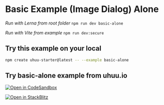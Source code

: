 # Basic Example (Image Dialog) Alone

*Run with Lerna from root folder*
`npm run dev basic-alone`

*Run with Vite from example*
`npm run dev:secure`

## Try this example on your local

```bash
npm create uhuu-starter@latest -- --example basic-alone
```

## Try basic-alone example from uhuu.io

[![Open in CodeSandbox](https://codesandbox.io/static/img/play-codesandbox.svg)](https://codesandbox.io/embed/github/uhuuio/uhuu-starter/tree/main/examples/basic-alone?view=preview&theme=dark&codemirror=1)

[![Open in StackBlitz](https://developer.stackblitz.com/img/open_in_stackblitz.svg)](https://stackblitz.com/github/uhuuio/uhuu-starter/tree/main/examples/basic-alone)